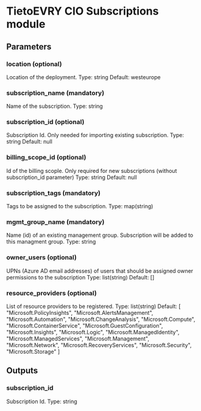 # TietoEVRY CIO Subscriptions module

## Parameters
### location (optional)
Location of the deployment.
Type: string
Default: westeurope

### subscription_name (mandatory)
Name of the subscription.
Type: string

### subscription_id (optional)
Subscription Id. Only needed for importing existing subscription.
Type: string
Default: null

### billing_scope_id (optional)
Id of the billing scople. Only required for new subscriptions (without subscription_id parameter)
Type: string
Default: null

### subscription_tags (mandatory)
Tags to be assigned to the subscription.
Type: map(string)

### mgmt_group_name (mandatory)
Name (id) of an existing management group. Subscription will be added to this managment group.
Type: string

### owner_users (optional)
UPNs (Azure AD email addresses) of users that should be assigned owner permissions to the subscription
Type: list(string)
Default: []

### resource_providers (optional)
List of resource providers to be registered.
Type: list(string)
Default: [
    "Microsoft.PolicyInsights",
    "Microsoft.AlertsManagement",
    "Microsoft.Automation",
    "Microsoft.ChangeAnalysis",
    "Microsoft.Compute",
    "Microsoft.ContainerService",
    "Microsoft.GuestConfiguration",
    "Microsoft.Insights",
    "Microsoft.Logic",
    "Microsoft.ManagedIdentity",
    "Microsoft.ManagedServices",
    "Microsoft.Management",
    "Microsoft.Network",
    "Microsoft.RecoveryServices",
    "Microsoft.Security",
    "Microsoft.Storage"
  ]


## Outputs
### subscription_id
Subscription Id.
Type: string